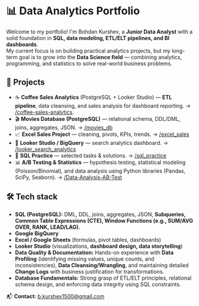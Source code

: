 # 📊 Data Analytics Portfolio
Welcome to my portfolio! I'm Bohdan Kurshev, a **Junior Data Analyst** with a solid foundation in **SQL, data modeling, ETL/ELT pipelines, and BI dashboards**.  
My current focus is on building practical analytics projects, but my long-term goal is to grow into the **Data Science field** — combining analytics, programming, and statistics to solve real-world business problems.

## 🚀 Projects
- ☕ **Coffee Sales Analytics** (PostgreSQL + Looker Studio) — **ETL pipeline**, data cleansing, and sales analysis for dashboard reporting. → [/coffee-sales-analytics](./coffee-sales-analytics).
- 🎬 **Movies Database (PostgreSQL)** — relational schema, DDL/DML, joins, aggregates, JSON. → [/movies_db](./movies_db)
- 📈 **Excel Sales Project** — cleaning, pivots, KPIs, trends. → [/excel_sales](/Excel
)
- 🔎 **Looker Studio / BigQuery** — search analytics dashboard. → [/looker_search_analytics](https://lookerstudio.google.com/s/qOhavXVwqWM)
- 🧩 **SQL Practice** — selected tasks & solutions. → [/sql_practice](./sql_exercises)
- 📊 **A/B Testing & Statistics** — hypothesis testing, statistical modeling (Poisson/Binomial), and data analysis using Python libraries (Pandas, SciPy, Seaborn). → [/Data-Analysis-AB-Test](.//Data-Analysis-AB-Test)

## 🛠️ Tech stack
* **SQL (PostgreSQL):** DML, DDL, joins, aggregates, JSON, **Subqueries, Common Table Expressions (CTE), Window Functions (e.g., SUM/AVG OVER, RANK, LEAD/LAG).**
* **Google BigQuery**
* **Excel / Google Sheets** (formulas, pivot tables, dashboards)
* **Looker Studio** (visualizations, **dashboard design, data storytelling**)
* **Data Quality & Documentation:** Hands-on experience with **Data Profiling** (identifying missing values, unique counts, and inconsistencies), **Data Cleansing/Wrangling**, and maintaining detailed **Change Logs** with business justification for transformations.
* **Database Fundamentals:** Strong grasp of ETL/ELT principles, relational schema design, and enforcing data integrity using SQL constraints.

📬 **Contact:** b.kurshev1500@gmail.com

